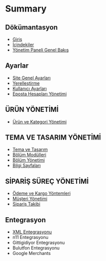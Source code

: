 # Summary

## Dökümantasyon

* [Giriş](README.md)
* [İçindekiler](ic-indekiler.md)
* [Yönetim Paneli Genel Bakış](yonetim-paneli-genel-bakis.md)

## Ayarlar

* [Site Genel Ayarları](site-genel-ayarlari.md)
* [Yerelleştirme](yerellestirme.md)
* [Kullanıcı Ayarları](kullanici-ayarlari.md)
* [Eposta Hesapları Yönetimi](eposta-hesaplari-ayarlari.md)

## ÜRÜN YÖNETİMİ

* [Ürün ve Kategori Yönetimi](urun-yonetimi.md)

## TEMA VE TASARIM YÖNETİMİ

* [Tema ve Tasarım](tema-ve-tasarim-yonetimi.md)
* [Bölüm Modülleri](bolum-olusturma.md)
* [Bölüm Yönetimi](bolum-yonetimi.md)
* [Bilgi Sayfaları](bilgi-sayfalari.md)

## SİPARİŞ SÜREÇ YÖNETİMİ

* [Ödeme ve Kargo Yöntemleri](odeme-ve-kargo-yontemleri.md)
* [Müşteri Yönetimi](musteri-yonetimi.md)
* [Sipariş Takibi](siparis-takibi.md)

## Entegrasyon

* [XML Entegrasyonu](entegrasyon/xml-entegrasyonu.md)
* n11 Entegrasyonu
* Gittigidiyor Entegrasyonu
* Bulutfon Entegrasyonu
* Google Merchants

